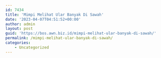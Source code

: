 ```yaml
---
id: 7434
title: 'Mimpi Melihat Ular Banyak Di Sawah'
date: '2023-04-07T04:51:52+00:00'
author: admin
layout: post
guid: 'https://bos.awn.biz.id/mimpi-melihat-ular-banyak-di-sawah/'
permalink: /mimpi-melihat-ular-banyak-di-sawah/
categories:
    - Uncategorized
---
```


